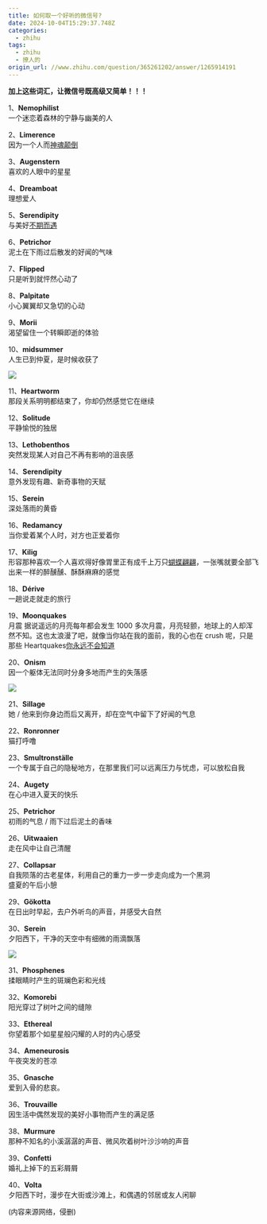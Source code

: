 ```yaml
---
title: 如何取一个好听的微信号?
date: 2024-10-04T15:29:37.748Z
categories:
  - zhihu
tags:
  - zhihu
  - 撩人的
origin_url: //www.zhihu.com/question/365261202/answer/1265914191
---
```

&#x20;**加上这些词汇，让微信号既高级又简单！！！**&#x20;

1、**Nemophilist**\
一个迷恋着森林的宁静与幽美的人

2、**Limerence**\
因为一个人而[神魂颠倒](https://zhida.zhihu.com/search?content_id=260234550\&content_type=Answer\&match_order=1\&q=%E7%A5%9E%E9%AD%82%E9%A2%A0%E5%80%92\&zd_token=eyJhbGciOiJIUzI1NiIsInR5cCI6IkpXVCJ9.eyJpc3MiOiJ6aGlkYV9zZXJ2ZXIiLCJleHAiOjE3MjgyMjg1NjksInEiOiLnpZ7prYLpoqDlgJIiLCJ6aGlkYV9zb3VyY2UiOiJlbnRpdHkiLCJjb250ZW50X2lkIjoyNjAyMzQ1NTAsImNvbnRlbnRfdHlwZSI6IkFuc3dlciIsIm1hdGNoX29yZGVyIjoxLCJ6ZF90b2tlbiI6bnVsbH0.vYFe8YKk25nPFNqayT7K-ya33rPCJWGDZErWUVqITOg\&zhida_source=entity)

3、**Augenstern**\
喜欢的人眼中的星星

4、**Dreamboat**\
理想爱人

5、**Serendipity**\
与美好[不期而遇](https://zhida.zhihu.com/search?content_id=260234550\&content_type=Answer\&match_order=1\&q=%E4%B8%8D%E6%9C%9F%E8%80%8C%E9%81%87\&zd_token=eyJhbGciOiJIUzI1NiIsInR5cCI6IkpXVCJ9.eyJpc3MiOiJ6aGlkYV9zZXJ2ZXIiLCJleHAiOjE3MjgyMjg1NjksInEiOiLkuI3mnJ_ogIzpgYciLCJ6aGlkYV9zb3VyY2UiOiJlbnRpdHkiLCJjb250ZW50X2lkIjoyNjAyMzQ1NTAsImNvbnRlbnRfdHlwZSI6IkFuc3dlciIsIm1hdGNoX29yZGVyIjoxLCJ6ZF90b2tlbiI6bnVsbH0.BI4Zl-1bJxdPTH1Crqv6qU3Y1cpRg64yIG4zjtzfJ6Q\&zhida_source=entity)

6、**Petrichor**\
泥土在下雨过后散发的好闻的气味

7、**Flipped**\
只是听到就怦然心动了

8、**Palpitate**\
小心翼翼却又急切的心动

9、**Morii**\
渴望留住一个转瞬即逝的体验

10、**midsummer**\
人生已到仲夏，是时候收获了

![](https://picx.zhimg.com/50/v2-c09b2a0fe1788705e0ca3be370658e16_720w.jpg?source=2c26e567)

11、**Heartworm**\
那段关系明明都结束了，你却仍然感觉它在继续

12、**Solitude**\
平静愉悦的独居

13、**Lethobenthos**\
突然发现某人对自己不再有影响的沮丧感

14、**Serendipity**\
意外发现有趣、新奇事物的天赋

15、**Serein**\
深处落雨的黄昏

16、**Redamancy**\
当你爱着某个人时，对方也正爱着你

17、**Kilig**\
形容那种喜欢一个人喜欢得好像胃里正有成千上万只[蝴蝶翩翩](https://zhida.zhihu.com/search?content_id=260234550\&content_type=Answer\&match_order=1\&q=%E8%9D%B4%E8%9D%B6%E7%BF%A9%E7%BF%A9\&zd_token=eyJhbGciOiJIUzI1NiIsInR5cCI6IkpXVCJ9.eyJpc3MiOiJ6aGlkYV9zZXJ2ZXIiLCJleHAiOjE3MjgyMjg1NjksInEiOiLonbTonbbnv6nnv6kiLCJ6aGlkYV9zb3VyY2UiOiJlbnRpdHkiLCJjb250ZW50X2lkIjoyNjAyMzQ1NTAsImNvbnRlbnRfdHlwZSI6IkFuc3dlciIsIm1hdGNoX29yZGVyIjoxLCJ6ZF90b2tlbiI6bnVsbH0.Xpy-2hJl0xKwg1sgdNGJ6ii27qKVvQajqRvsCvIParo\&zhida_source=entity)，一张嘴就要全部飞出来一样的醉醺醺、酥酥麻麻的感觉

18、**Dérive**\
一趟说走就走的旅行

19、**Moonquakes**\
月震 据说遥远的月亮每年都会发生 1000 多次月震，月亮轻颤，地球上的人却浑然不知。这也太浪漫了吧，就像当你站在我的面前，我的心也在 crush 呢，只是那些 Heartquakes[你永远不会知道](https://zhida.zhihu.com/search?content_id=260234550\&content_type=Answer\&match_order=1\&q=%E4%BD%A0%E6%B0%B8%E8%BF%9C%E4%B8%8D%E4%BC%9A%E7%9F%A5%E9%81%93\&zd_token=eyJhbGciOiJIUzI1NiIsInR5cCI6IkpXVCJ9.eyJpc3MiOiJ6aGlkYV9zZXJ2ZXIiLCJleHAiOjE3MjgyMjg1NjksInEiOiLkvaDmsLjov5zkuI3kvJrnn6XpgZMiLCJ6aGlkYV9zb3VyY2UiOiJlbnRpdHkiLCJjb250ZW50X2lkIjoyNjAyMzQ1NTAsImNvbnRlbnRfdHlwZSI6IkFuc3dlciIsIm1hdGNoX29yZGVyIjoxLCJ6ZF90b2tlbiI6bnVsbH0.BTFYiVptC107xtKxXyGSARDPaBCB-48A5Fnz40Yt5ug\&zhida_source=entity)

20、**Onism**\
因一个躯体无法同时分身多地而产生的失落感

![](https://picx.zhimg.com/50/v2-3f2ec86daa8e200d2e0d3a1272c6968a_720w.jpg?source=2c26e567)

21、**Sillage**\
她 / 他来到你身边而后又离开，却在空气中留下了好闻的气息

22、**Ronronner**\
猫打呼噜

23、**Smultronställe**\
一个专属于自己的隐秘地方，在那里我们可以远离压力与忧虑，可以放松自我

24、**Augety**\
在心中进入夏天的快乐

25、**Petrichor**\
初雨的气息 / 雨下过后泥土的香味

26、**Uitwaaien**\
走在风中让自己清醒

27、**Collapsar**\
自我陨落的古老星体，利用自己的重力一步一步走向成为一个黑洞\
盛夏的午后小憩

29、**Gökotta**\
在日出时早起，去户外听鸟的声音，并感受大自然

30、**Serein**\
夕阳西下，干净的天空中有细微的雨滴飘落

![](https://picx.zhimg.com/50/v2-243221409de573049cb217bee1771314_720w.jpg?source=2c26e567)

31、**Phosphenes**\
揉眼睛时产生的斑斓色彩和光线

32、**Komorebi**\
阳光穿过了树叶之间的缝隙

33、**Ethereal**\
你望着那个如星星般闪耀的人时的内心感受

34、**Ameneurosis**\
午夜突发的苍凉

35、**Gnasche**\
爱到入骨的悲哀。

36、**Trouvaille**\
因生活中偶然发现的美好小事物而产生的满足感

38、**Murmure**\
那种不知名的小溪潺潺的声音、微风吹着树叶沙沙响的声音

39、**Confetti**\
婚礼上掉下的五彩屑屑

40、**Volta**\
夕阳西下时，漫步在大街或沙滩上，和偶遇的邻居或友人闲聊

(内容来源网络，侵删)
